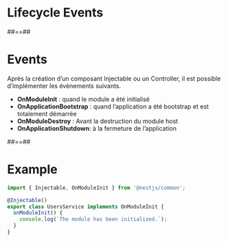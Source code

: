 <!-- .slide: class="transition " -->

# Lifecycle Events

##==##
# Events
Après la création d’un composant Injectable ou un Controller, il est possible d’implémenter les évènements suivants.

* **OnModuleInit** : quand le module a été initialisé
* **OnApplicationBootstrap** : quand l’application a été bootstrap et est totalement démarrée
* **OnModuleDestroy** : Avant la destruction du module host
* **OnApplicationShutdown**: à la fermeture de l’application

##==##
<!-- .slide: class="with-code" -->

# Example
```typescript
import { Injectable, OnModuleInit } from '@nestjs/common';

@Injectable()
export class UsersService implements OnModuleInit {
  onModuleInit() {
    console.log(`The module has been initialized.`);
  }
}
```
<!-- .slide: class="big-code" -->
